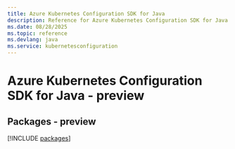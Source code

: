 ```yaml
---
title: Azure Kubernetes Configuration SDK for Java
description: Reference for Azure Kubernetes Configuration SDK for Java
ms.date: 08/28/2025
ms.topic: reference
ms.devlang: java
ms.service: kubernetesconfiguration
---
```

# Azure Kubernetes Configuration SDK for Java - preview
## Packages - preview
[!INCLUDE [packages](kubernetes-configuration-index.md)]